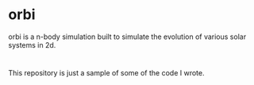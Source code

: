 # orbi

orbi is a n-body simulation built to simulate the evolution of various solar systems in 2d.

#

This repository is just a sample of some of the code I wrote.
